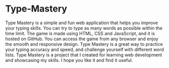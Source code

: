 # Type-Mastery
Type Mastery is a simple and fun web application that helps you improve your typing skills. You can try to type as many words as possible within the time limit. The game is made using HTML, CSS and JavaScript, and it is hosted on GitHub. You can access the game from any browser and enjoy the smooth and responsive design. Type Mastery is a great way to practice your typing accuracy and speed, and challenge yourself with different word lists.  Type Mastery is a project that I created for learning web development and showcasing my skills. I hope you like it and find it useful.
